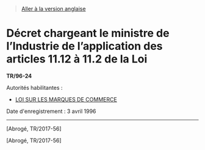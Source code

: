 > [Aller à la version anglaise](/en/Regulations/Statutory%20Instruments/96/24.md)

# Décret chargeant le ministre de l’Industrie de l’application des articles 11.12 à 11.2 de la Loi

**TR/96-24**

Autorités habilitantes : 
- [LOI SUR LES MARQUES DE COMMERCE](/fr/Lois/Lois%20révisées%20du%20Canada/T/T-13.md)

Date d'enregistrement : 3 avril 1996

----------


[Abrogé, TR/2017-56]

[Abrogé, TR/2017-56]


